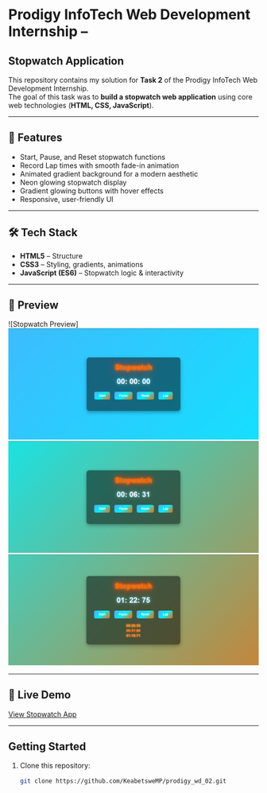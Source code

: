 # Prodigy InfoTech Web Development Internship –   
## Stopwatch Application  

This repository contains my solution for **Task 2** of the Prodigy InfoTech Web Development Internship.  
The goal of this task was to **build a stopwatch web application** using core web technologies (**HTML, CSS, JavaScript**).  

---

## 🚀 Features  
- Start, Pause, and Reset stopwatch functions  
- Record Lap times with smooth fade-in animation  
- Animated gradient background for a modern aesthetic  
- Neon glowing stopwatch display  
- Gradient glowing buttons with hover effects  
- Responsive, user-friendly UI  

---

## 🛠️ Tech Stack  
- **HTML5** – Structure  
- **CSS3** – Styling, gradients, animations  
- **JavaScript (ES6)** – Stopwatch logic & interactivity  

---

## 📸 Preview  
![Stopwatch Preview]  ![alt text](image-1-1.PNG) ![alt text](image-2-1.PNG) ![alt text](image-3-1.PNG)
  

---

## 🔗 Live Demo  
 [View Stopwatch App](https://keabetswemp.github.io/prodigy_wd_02/)  


---

## Getting Started  
1. Clone this repository:  
   ```bash
   git clone https://github.com/KeabetsweMP/prodigy_wd_02.git

